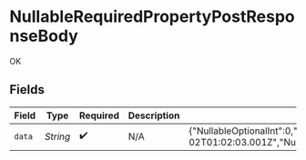 # NullableRequiredPropertyPostResponseBody

OK


## Fields

| Field                                                                                                                                                                                                                                                                                 | Type                                                                                                                                                                                                                                                                                  | Required                                                                                                                                                                                                                                                                              | Description                                                                                                                                                                                                                                                                           | Example                                                                                                                                                                                                                                                                               |
| ------------------------------------------------------------------------------------------------------------------------------------------------------------------------------------------------------------------------------------------------------------------------------------- | ------------------------------------------------------------------------------------------------------------------------------------------------------------------------------------------------------------------------------------------------------------------------------------- | ------------------------------------------------------------------------------------------------------------------------------------------------------------------------------------------------------------------------------------------------------------------------------------- | ------------------------------------------------------------------------------------------------------------------------------------------------------------------------------------------------------------------------------------------------------------------------------------- | ------------------------------------------------------------------------------------------------------------------------------------------------------------------------------------------------------------------------------------------------------------------------------------- |
| `data`                                                                                                                                                                                                                                                                                | *String*                                                                                                                                                                                                                                                                              | :heavy_check_mark:                                                                                                                                                                                                                                                                    | N/A                                                                                                                                                                                                                                                                                   | {"NullableOptionalInt":0,"NullableRequiredArray":null,"NullableRequiredBigIntStr":"9223372036854775807","NullableRequiredDateTime":"2024-03-02T01:02:03.001Z","NullableRequiredDecimalStr":"3.14159265358979344719667586","NullableRequiredEnum":"second","NullableRequiredInt":null} |